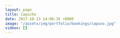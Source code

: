 ```yaml
---
layout: page
title: Capucho
date: 2017-10-13 14:08:35 +0000
image: "/assets/img/portfolio/bookings/capuxo.jpg"
videos: []
---
```


